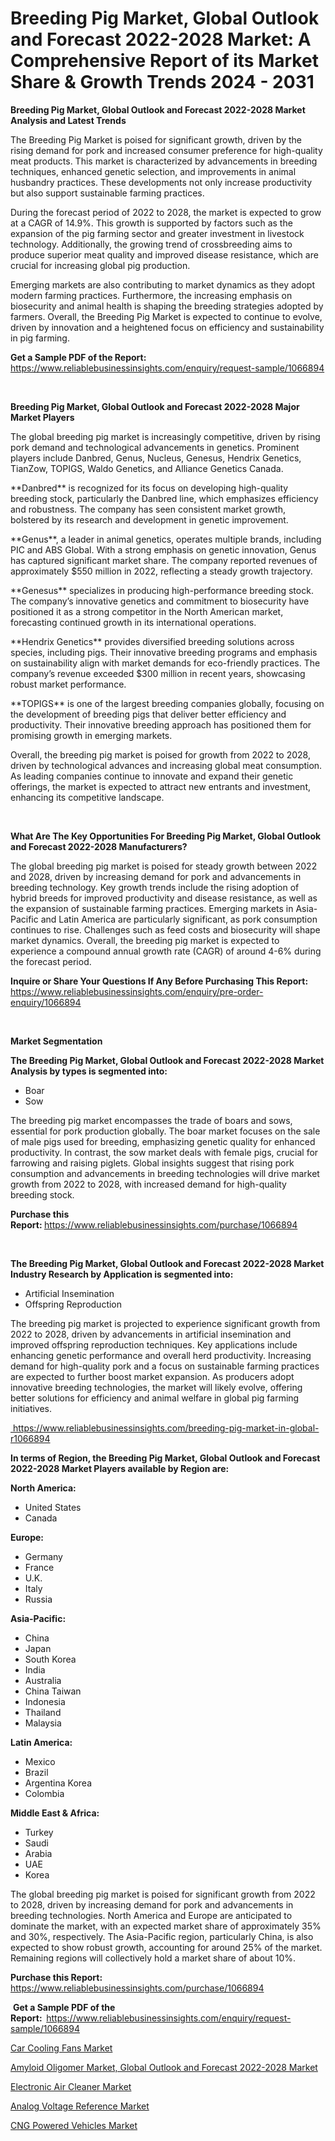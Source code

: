 <p><h1>Breeding Pig Market, Global Outlook and Forecast 2022-2028 Market: A Comprehensive Report of its Market Share & Growth Trends 2024 - 2031</h1></p><p><strong>Breeding Pig Market, Global Outlook and Forecast 2022-2028 Market Analysis and Latest Trends</strong></p>
<p><p>The Breeding Pig Market is poised for significant growth, driven by the rising demand for pork and increased consumer preference for high-quality meat products. This market is characterized by advancements in breeding techniques, enhanced genetic selection, and improvements in animal husbandry practices. These developments not only increase productivity but also support sustainable farming practices.</p><p>During the forecast period of 2022 to 2028, the market is expected to grow at a CAGR of 14.9%. This growth is supported by factors such as the expansion of the pig farming sector and greater investment in livestock technology. Additionally, the growing trend of crossbreeding aims to produce superior meat quality and improved disease resistance, which are crucial for increasing global pig production.</p><p>Emerging markets are also contributing to market dynamics as they adopt modern farming practices. Furthermore, the increasing emphasis on biosecurity and animal health is shaping the breeding strategies adopted by farmers. Overall, the Breeding Pig Market is expected to continue to evolve, driven by innovation and a heightened focus on efficiency and sustainability in pig farming.</p></p>
<p><strong>Get a Sample PDF of the Report:&nbsp;</strong> <a href="https://www.reliablebusinessinsights.com/enquiry/request-sample/1066894">https://www.reliablebusinessinsights.com/enquiry/request-sample/1066894</a></p>
<p>&nbsp;</p>
<p><strong>Breeding Pig Market, Global Outlook and Forecast 2022-2028 Major Market Players</strong></p>
<p><p>The global breeding pig market is increasingly competitive, driven by rising pork demand and technological advancements in genetics. Prominent players include Danbred, Genus, Nucleus, Genesus, Hendrix Genetics, TianZow, TOPIGS, Waldo Genetics, and Alliance Genetics Canada.</p><p>**Danbred** is recognized for its focus on developing high-quality breeding stock, particularly the Danbred line, which emphasizes efficiency and robustness. The company has seen consistent market growth, bolstered by its research and development in genetic improvement. </p><p>**Genus**, a leader in animal genetics, operates multiple brands, including PIC and ABS Global. With a strong emphasis on genetic innovation, Genus has captured significant market share. The company reported revenues of approximately $550 million in 2022, reflecting a steady growth trajectory.</p><p>**Genesus** specializes in producing high-performance breeding stock. The company’s innovative genetics and commitment to biosecurity have positioned it as a strong competitor in the North American market, forecasting continued growth in its international operations.</p><p>**Hendrix Genetics** provides diversified breeding solutions across species, including pigs. Their innovative breeding programs and emphasis on sustainability align with market demands for eco-friendly practices. The company’s revenue exceeded $300 million in recent years, showcasing robust market performance.</p><p>**TOPIGS** is one of the largest breeding companies globally, focusing on the development of breeding pigs that deliver better efficiency and productivity. Their innovative breeding approach has positioned them for promising growth in emerging markets.</p><p>Overall, the breeding pig market is poised for growth from 2022 to 2028, driven by technological advances and increasing global meat consumption. As leading companies continue to innovate and expand their genetic offerings, the market is expected to attract new entrants and investment, enhancing its competitive landscape.</p></p>
<p>&nbsp;</p>
<p><strong>What Are The Key Opportunities For Breeding Pig Market, Global Outlook and Forecast 2022-2028 Manufacturers?</strong></p>
<p><p>The global breeding pig market is poised for steady growth between 2022 and 2028, driven by increasing demand for pork and advancements in breeding technology. Key growth trends include the rising adoption of hybrid breeds for improved productivity and disease resistance, as well as the expansion of sustainable farming practices. Emerging markets in Asia-Pacific and Latin America are particularly significant, as pork consumption continues to rise. Challenges such as feed costs and biosecurity will shape market dynamics. Overall, the breeding pig market is expected to experience a compound annual growth rate (CAGR) of around 4-6% during the forecast period.</p></p>
<p><strong>Inquire or Share Your Questions If Any Before Purchasing This Report:</strong> <a href="https://www.reliablebusinessinsights.com/enquiry/pre-order-enquiry/1066894">https://www.reliablebusinessinsights.com/enquiry/pre-order-enquiry/1066894</a></p>
<p>&nbsp;</p>
<p><strong>Market Segmentation</strong></p>
<p><strong>The Breeding Pig Market, Global Outlook and Forecast 2022-2028 Market Analysis by types is segmented into:</strong></p>
<p><ul><li>Boar</li><li>Sow</li></ul></p>
<p><p>The breeding pig market encompasses the trade of boars and sows, essential for pork production globally. The boar market focuses on the sale of male pigs used for breeding, emphasizing genetic quality for enhanced productivity. In contrast, the sow market deals with female pigs, crucial for farrowing and raising piglets. Global insights suggest that rising pork consumption and advancements in breeding technologies will drive market growth from 2022 to 2028, with increased demand for high-quality breeding stock.</p></p>
<p><strong>Purchase this Report:&nbsp;</strong><a href="https://www.reliablebusinessinsights.com/purchase/1066894">https://www.reliablebusinessinsights.com/purchase/1066894</a></p>
<p>&nbsp;</p>
<p><strong>The Breeding Pig Market, Global Outlook and Forecast 2022-2028 Market Industry Research by Application is segmented into:</strong></p>
<p><ul><li>Artificial Insemination</li><li>Offspring Reproduction</li></ul></p>
<p><p>The breeding pig market is projected to experience significant growth from 2022 to 2028, driven by advancements in artificial insemination and improved offspring reproduction techniques. Key applications include enhancing genetic performance and overall herd productivity. Increasing demand for high-quality pork and a focus on sustainable farming practices are expected to further boost market expansion. As producers adopt innovative breeding technologies, the market will likely evolve, offering better solutions for efficiency and animal welfare in global pig farming initiatives.</p></p>
<p><a href="https://www.reliablebusinessinsights.com/breeding-pig-market-in-global-r1066894">&nbsp;https://www.reliablebusinessinsights.com/breeding-pig-market-in-global-r1066894</a></p>
<p><strong>In terms of Region, the Breeding Pig Market, Global Outlook and Forecast 2022-2028 Market Players available by Region are:</strong></p>
<p>
    <p> <strong> North America: </strong>
        <ul>
            <li>United States</li>
            <li>Canada</li>
        </ul>
        </p> 
    <p> <strong> Europe: </strong>
        <ul>
            <li>Germany</li>
            <li>France</li>
            <li>U.K.</li>
            <li>Italy</li>
            <li>Russia</li>
        </ul>
        </p> 
    <p> <strong> Asia-Pacific: </strong>
        <ul>
            <li>China</li>
            <li>Japan</li>
            <li>South Korea</li>
            <li>India</li>
            <li>Australia</li>
            <li>China Taiwan</li>
            <li>Indonesia</li>
            <li>Thailand</li>
            <li>Malaysia</li>
        </ul>
        </p> 
    <p> <strong> Latin America: </strong>
        <ul>
            <li>Mexico</li>
            <li>Brazil</li>
            <li>Argentina Korea</li>
            <li>Colombia</li>
        </ul>
        </p> 
    <p> <strong> Middle East & Africa: </strong>
        <ul>
            <li>Turkey</li>
            <li>Saudi</li>
            <li>Arabia</li>
            <li>UAE</li>
            <li>Korea</li>
        </ul>
    </p>
    </p>
<p><p>The global breeding pig market is poised for significant growth from 2022 to 2028, driven by increasing demand for pork and advancements in breeding technologies. North America and Europe are anticipated to dominate the market, with an expected market share of approximately 35% and 30%, respectively. The Asia-Pacific region, particularly China, is also expected to show robust growth, accounting for around 25% of the market. Remaining regions will collectively hold a market share of about 10%.</p></p>
<p><strong>Purchase this Report: </strong><a href="https://www.reliablebusinessinsights.com/purchase/1066894">https://www.reliablebusinessinsights.com/purchase/1066894</a></p>
<p>&nbsp;<strong>Get a Sample PDF of the Report:&nbsp;&nbsp;</strong><a href="https://www.reliablebusinessinsights.com/enquiry/request-sample/1066894">https://www.reliablebusinessinsights.com/enquiry/request-sample/1066894</a></p>
<p><strong></strong></p>
<p><p><a href="https://medium.com/@ikeschumm18/car-cooling-fans-industry-analysis-report-its-market-size-growing-with-a-cagr-of-8-4-47e6fd961f5c">Car Cooling Fans Market</a></p><p><a href="https://github.com/seamusocallaghan/Market-Research-Report-List-1/blob/main/amyloid-oligomer-market-global-outlook-and-forecast-2022-2028-market.md">Amyloid Oligomer Market, Global Outlook and Forecast 2022-2028 Market</a></p><p><a href="https://www.linkedin.com/pulse/electronic-air-cleaner-market-growth-segmentation-regional-sswze?trackingId=Ic5w0n52S4%2B%2Fe88W%2F23GvA%3D%3D">Electronic Air Cleaner Market</a></p><p><a href="https://www.linkedin.com/pulse/analog-voltage-reference-market-trends-analysis-opportunities-oxvie?trackingId=K4obP0eQRQScmeIVZ%2B%2BZ%2FA%3D%3D">Analog Voltage Reference Market</a></p><p><a href="https://medium.com/@peterm12562/cng-powered-vehicles-market-trends-focusing-on-cng-powered-vehicles-market-insight-and-forecast-8eb563440a37">CNG Powered Vehicles Market</a></p></p>
